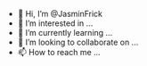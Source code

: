 - 👋 Hi, I’m @JasminFrick
- 👀 I’m interested in ...
- 🌱 I’m currently learning ...
- 💞️ I’m looking to collaborate on ...
- 📫 How to reach me ...

<!---
JasminFrick/JasminFrick is a ✨ special ✨ repository because its `README.md` (this file) appears on your GitHub profile.
You can click the Preview link to take a look at your changes.
--->
